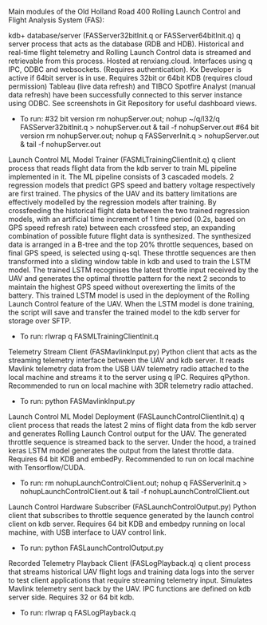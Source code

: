 Main modules of the Old Holland Road 400 Rolling Launch Control and Flight Analysis System (FAS):

kdb+ database/server (FASServer32bitInit.q or FASServer64bitInit.q)
q server process that acts as the database (RDB and HDB). Historical and real-time flight telemetry and Rolling Launch Control data is streamed and retrievable from this process. Hosted at renxiang.cloud.
Interfaces using q IPC, ODBC and websockets. (Requires authentication).
Kx Developer is active if 64bit server is in use.
Requires 32bit or 64bit KDB (requires cloud permission)
Tableau (live data refresh) and TIBCO Spotfire Analyst (manual data refresh) have been successfully connected to this server instance using ODBC.
See screenshots in Git Repository for useful dashboard views.

- To run:
#32 bit version
rm nohupServer.out; nohup ~/q/l32/q FASServer32bitInit.q > nohupServer.out & tail -f nohupServer.out
#64 bit version
rm nohupServer.out; nohup q FASServerInit.q > nohupServer.out & tail -f nohupServer.out

Launch Control ML Model Trainer (FASMLTrainingClientInit.q)
q client process that reads flight data from the kdb server to train ML pipeline implemented in it.
The ML pipeline consists of 3 cascaded models. 
2 regression models that predict GPS speed and battery voltage respectively are first trained.
The physics of the UAV and its battery limitations are effectively modelled by the regression models after training.
By crossfeeding the historical flight data between the two trained regression models, with an artificial time increment of 1 time period (0.2s, based on GPS speed refresh rate) between each crossfeed step, an expanding combination of possible future flight data is synthesized.
The synthesized data is arranged in a B-tree and the top 20% throttle sequences, based on final GPS speed, is selected using q-sql.
These throttle sequences are then transformed into a sliding window table in kdb and used to train the LSTM model.
The trained LSTM recognises the latest throttle input received by the UAV and generates the optimal throttle pattern for the next 2 seconds to maintain the highest GPS speed without overexerting the limits of the battery.
This trained LSTM model is used in the deployment of the Rolling Launch Control feature of the UAV.
When the LSTM model is done training, the script will save and transfer the trained model to the kdb server for storage over SFTP. 

- To run:
rlwrap q FASMLTrainingClientInit.q

Telemetry Stream Client (FASMavlinkInput.py)
Python client that acts as the streaming telemetry interface between the UAV and kdb server.
It reads Mavlink telemetry data from the USB UAV telemetry radio attached to the local machine and streams it to the server using q IPC.
Requires qPython. Recommended to run on local machine with 3DR telemetry radio attached.

- To run:
python FASMavlinkInput.py

Launch Control ML Model Deployment (FASLaunchControlClientInit.q)
q client process that reads the latest 2 mins of flight data from the kdb server and generates Rolling Launch Control output for the UAV. The generated throttle sequence is streamed back to the server.
Under the hood, a trained keras LSTM model generates the output from the latest throttle data.
Requires 64 bit KDB and embedPy. Recommended to run on local machine with Tensorflow/CUDA.

- To run:
rm nohupLaunchControlClient.out; nohup q FASServerInit.q > nohupLaunchControlClient.out & tail -f nohupLaunchControlClient.out

Launch Control Hardware Subscriber (FASLaunchControlOutput.py)
Python client that subscribes to throttle sequence generated by the launch control client on kdb server.
Requires 64 bit KDB and embedpy running on local machine, with USB interface to UAV control link.

- To run:
python FASLaunchControlOutput.py

Recorded Telemetry Playback Client (FASLogPlayback.q)
q client process that streams historical UAV flight logs and training data logs into the server to test client applications that require streaming telemetry input. Simulates Mavlink telemetry sent back by the UAV.
IPC functions are defined on kdb server side.
Requires 32 or 64 bit kdb.

- To run:
rlwrap q FASLogPlayback.q
